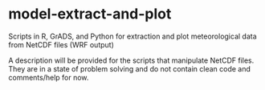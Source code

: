 # model-extract-and-plot
Scripts in R, GrADS, and Python for extraction and plot meteorological data from NetCDF files (WRF output)

A description will be provided for the scripts that manipulate NetCDF files. They are in a state of problem solving and do not contain clean code and comments/help for now.

